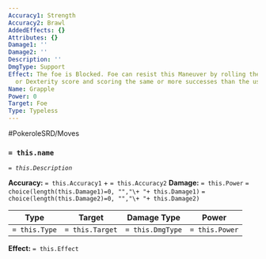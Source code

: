 ```yaml
---
Accuracy1: Strength
Accuracy2: Brawl
AddedEffects: {}
Attributes: {}
Damage1: ''
Damage2: ''
Description: ''
DmgType: Support
Effect: The foe is Blocked. Foe can resist this Maneuver by rolling their Strength
  or Dexterity score and scoring the same or more successes than the user.
Name: Grapple
Power: 0
Target: Foe
Type: Typeless
---
```


#PokeroleSRD/Moves

### `= this.name` 
*`= this.Description`*

**Accuracy:** `= this.Accuracy1` + `= this.Accuracy2`
**Damage:** `= this.Power` `= choice(length(this.Damage1)=0, "","\+ "+ this.Damage1)` `= choice(length(this.Damage2)=0, "","\+ "+ this.Damage2)`

| Type          | Target          | Damage Type          | Power          |
| ------------- | --------------- | ---------------- | -------------- |
| `= this.Type` | `= this.Target` | `= this.DmgType` | `= this.Power` | 

**Effect:** `= this.Effect`
